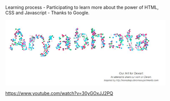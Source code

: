 Learning process - Participating to learn more about the power of HTML, CSS and Javascript - Thanks to Google. 

![Example Image](../project_images/cover.jpg?raw=true "Example Image")

https://www.youtube.com/watch?v=30yGOxJJ2PQ
